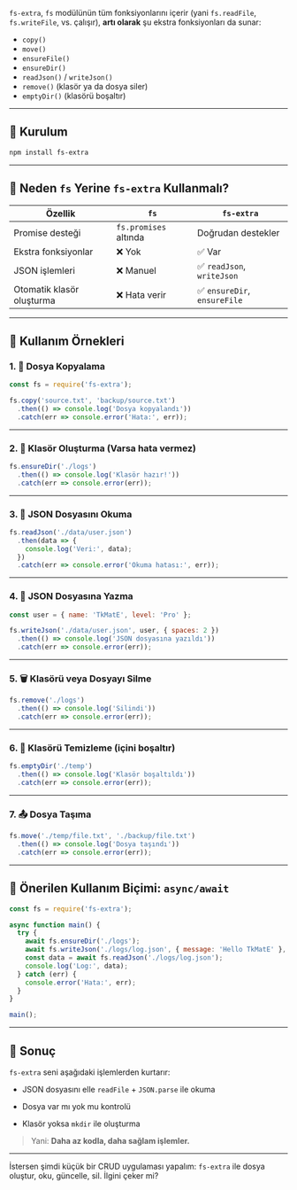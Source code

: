 
`fs-extra`, `fs` modülünün tüm fonksiyonlarını içerir (yani `fs.readFile`, `fs.writeFile`, vs. çalışır), **artı olarak** şu ekstra fonksiyonları da sunar:

- `copy()`
- `move()`
- `ensureFile()`
- `ensureDir()`
- `readJson()` / `writeJson()`
- `remove()` (klasör ya da dosya siler)
- `emptyDir()` (klasörü boşaltır)

---

## 🔧 Kurulum

```bash
npm install fs-extra
```

---

## 🧠 Neden `fs` Yerine `fs-extra` Kullanmalı?

|Özellik|`fs`|`fs-extra`|
|---|---|---|
|Promise desteği|`fs.promises` altında|Doğrudan destekler|
|Ekstra fonksiyonlar|❌ Yok|✅ Var|
|JSON işlemleri|❌ Manuel|✅ `readJson`, `writeJson`|
|Otomatik klasör oluşturma|❌ Hata verir|✅ `ensureDir`, `ensureFile`|

---

## 📌 Kullanım Örnekleri

### 1. 📂 Dosya Kopyalama

```js
const fs = require('fs-extra');

fs.copy('source.txt', 'backup/source.txt')
  .then(() => console.log('Dosya kopyalandı'))
  .catch(err => console.error('Hata:', err));
```

---

### 2. 📁 Klasör Oluşturma (Varsa hata vermez)

```js
fs.ensureDir('./logs')
  .then(() => console.log('Klasör hazır!'))
  .catch(err => console.error(err));
```

---

### 3. 📄 JSON Dosyasını Okuma

```js
fs.readJson('./data/user.json')
  .then(data => {
    console.log('Veri:', data);
  })
  .catch(err => console.error('Okuma hatası:', err));
```

---

### 4. 📄 JSON Dosyasına Yazma

```js
const user = { name: 'TkMatE', level: 'Pro' };

fs.writeJson('./data/user.json', user, { spaces: 2 })
  .then(() => console.log('JSON dosyasına yazıldı'))
  .catch(err => console.error(err));
```

---

### 5. 🗑️ Klasörü veya Dosyayı Silme

```js
fs.remove('./logs')
  .then(() => console.log('Silindi'))
  .catch(err => console.error(err));
```

---

### 6. 🧹 Klasörü Temizleme (içini boşaltır)

```js
fs.emptyDir('./temp')
  .then(() => console.log('Klasör boşaltıldı'))
  .catch(err => console.error(err));
```

---

### 7. 📤 Dosya Taşıma

```js
fs.move('./temp/file.txt', './backup/file.txt')
  .then(() => console.log('Dosya taşındı'))
  .catch(err => console.error(err));
```

---

## 🧪 Önerilen Kullanım Biçimi: `async/await`

```js
const fs = require('fs-extra');

async function main() {
  try {
    await fs.ensureDir('./logs');
    await fs.writeJson('./logs/log.json', { message: 'Hello TkMatE' }, { spaces: 2 });
    const data = await fs.readJson('./logs/log.json');
    console.log('Log:', data);
  } catch (err) {
    console.error('Hata:', err);
  }
}

main();
```

---

## 🚀 Sonuç

`fs-extra` seni aşağıdaki işlemlerden kurtarır:

- JSON dosyasını elle `readFile` + `JSON.parse` ile okuma
    
- Dosya var mı yok mu kontrolü
    
- Klasör yoksa `mkdir` ile oluşturma
    

> Yani: **Daha az kodla, daha sağlam işlemler.**

---

İstersen şimdi küçük bir CRUD uygulaması yapalım: `fs-extra` ile dosya oluştur, oku, güncelle, sil. İlgini çeker mi?